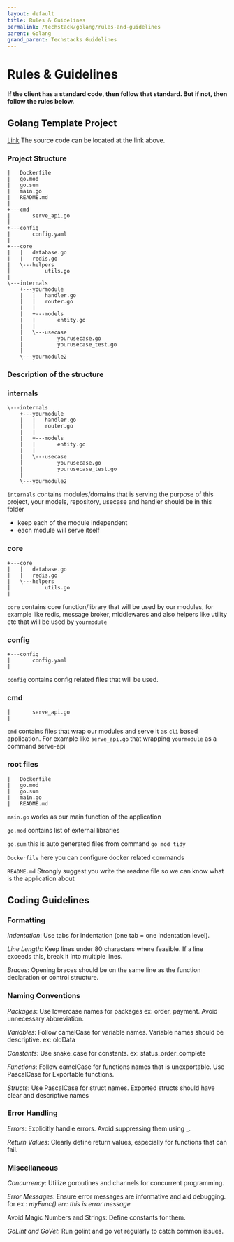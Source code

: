 ```yaml
---
layout: default
title: Rules & Guidelines
permalink: /techstack/golang/rules-and-guidelines
parent: Golang
grand_parent: Techstacks Guidelines
---
```


# **Rules & Guidelines**

**If the client has a standard code, then follow that standard. But if not, then follow the rules below.**

## **Golang Template Project**
[Link](https://github.com/PT-Akar-Inti-Teknologi/ait_golang_boilerplate) 
The source code can be located at the link above.

### **Project Structure**

```
|   Dockerfile
|   go.mod
|   go.sum
|   main.go
|   README.md
|   
+---cmd
|       serve_api.go
|       
+---config
|       config.yaml
|       
+---core
|   |   database.go
|   |   redis.go
|   \---helpers
|           utils.go
|           
\---internals
    +---yourmodule
    |   |   handler.go
    |   |   router.go
    |   |   
    |   +---models
    |   |       entity.go
    |   |       
    |   \---usecase
    |           yourusecase.go
    |           yourusecase_test.go
    |           
    \---yourmodule2

```

### **Description of the structure**

### internals

```
\---internals
    +---yourmodule
    |   |   handler.go
    |   |   router.go
    |   |   
    |   +---models
    |   |       entity.go
    |   |       
    |   \---usecase
    |           yourusecase.go
    |           yourusecase_test.go
    |           
    \---yourmodule2
```

`internals` contains modules/domains that is serving the purpose of this project, your models, repository, usecase and handler should be in this folder

- keep each of the module independent
- each module will serve itself

### core

```
+---core
|   |   database.go
|   |   redis.go
|   \---helpers
|           utils.go
|
```

`core` contains core function/library that will be used by our modules, for example like redis, message broker, middlewares and also helpers like utility etc that will be used by `yourmodule`

### config

```
+---config
|       config.yaml
|
```

`config` contains config related files that will be used.

### cmd
```+---cmd
|       serve_api.go
|   
```

`cmd` contains files that wrap our modules and serve it as `cli` based application. For example like `serve_api.go` that wrapping `yourmodule` as a command serve-api

### root files
```
|   Dockerfile
|   go.mod
|   go.sum
|   main.go
|   README.md
```

`main.go` works as our main function of the application

`go.mod` contains list of external libraries

`go.sum` this is auto generated files from command `go mod tidy`

`Dockerfile` here you can configure docker related commands

`README.md` Strongly suggest you write the readme file so we can know what is the application about

## **Coding Guidelines** ##

### Formatting ###

*Indentation*: Use tabs for indentation (one tab = one indentation level).

*Line Length*: Keep lines under 80 characters where feasible. If a line exceeds this, break it into multiple lines.

*Braces*: Opening braces should be on the same line as the function declaration or control structure.

### Naming Conventions ###

*Packages*: Use lowercase names for packages ex: order, payment. Avoid unnecessary abbreviation.

*Variables*: Follow camelCase for variable names. Variable names should be descriptive. ex: oldData

*Constants*: Use snake_case for constants. ex: status_order_complete

*Functions*: Follow camelCase for functions names that is unexportable. Use PascalCase for Exportable functions.

*Structs*: Use PascalCase for struct names. Exported structs should have clear and descriptive names

### Error Handling ###

*Errors*: Explicitly handle errors. Avoid suppressing them using _.

*Return Values*: Clearly define return values, especially for functions that can fail.

### Miscellaneous ###

*Concurrency*: Utilize goroutines and channels for concurrent programming.

*Error Messages*: Ensure error messages are informative and aid debugging. for ex : *myFunc() err: this is error message*

Avoid Magic Numbers and Strings: Define constants for them.

*GoLint and GoVet*: Run golint and go vet regularly to catch common issues.